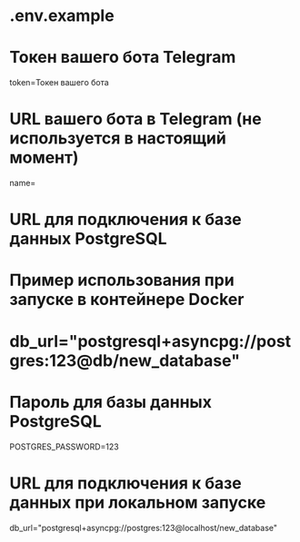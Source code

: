 # .env.example

# Токен вашего бота Telegram
token=Токен вашего бота

# URL вашего бота в Telegram (не используется в настоящий момент)
name=

# URL для подключения к базе данных PostgreSQL
# Пример использования при запуске в контейнере Docker

# db_url="postgresql+asyncpg://postgres:123@db/new_database"

# Пароль для базы данных PostgreSQL
POSTGRES_PASSWORD=123

# URL для подключения к базе данных при локальном запуске
db_url="postgresql+asyncpg://postgres:123@localhost/new_database"
